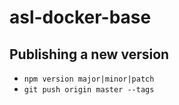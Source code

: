 # asl-docker-base

## Publishing a new version

* `npm version major|minor|patch`
* `git push origin master --tags`
